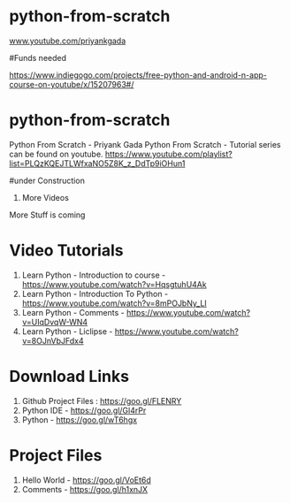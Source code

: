 # python-from-scratch

 www.youtube.com/priyankgada
 
 #Funds needed

https://www.indiegogo.com/projects/free-python-and-android-n-app-course-on-youtube/x/15207963#/

# python-from-scratch

Python From Scratch - Priyank Gada
Python From Scratch - Tutorial series can be found on youtube.
https://www.youtube.com/playlist?list=PLQzKQEJTLWfxaNO5Z8K_z_DdTp9iOHun1

#under Construction

1. More Videos

More Stuff is coming

# Video Tutorials

1. Learn Python - Introduction to course - https://www.youtube.com/watch?v=HqsgtuhU4Ak
2. Learn Python - Introduction To Python - https://www.youtube.com/watch?v=8mPOJbNy_LI
3. Learn Python - Comments - https://www.youtube.com/watch?v=UIqDvqW-WN4
4. Learn Python - Liclipse - https://www.youtube.com/watch?v=8OJnVbJFdx4

# Download Links

1. Github Project Files : https://goo.gl/FLENRY
2. Python IDE - https://goo.gl/Gl4rPr
3. Python - https://goo.gl/wT6hgx

# Project Files

1. Hello World - https://goo.gl/VoEt6d
2. Comments - https://goo.gl/h1xnJX
